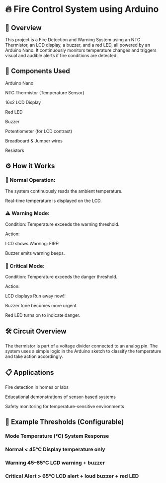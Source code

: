 # 🔥 Fire Control System using Arduino
## 📖 Overview
This project is a Fire Detection and Warning System using an NTC Thermistor, an LCD display, a buzzer, and a red LED, all powered by an Arduino Nano. It continuously monitors temperature changes and triggers visual and audible alerts if fire conditions are detected.

## 🧰 Components Used
Arduino Nano

NTC Thermistor (Temperature Sensor)

16x2 LCD Display

Red LED

Buzzer

Potentiometer (for LCD contrast)

Breadboard & Jumper wires

Resistors

## ⚙️ How it Works
### 🔸 Normal Operation:
The system continuously reads the ambient temperature.

Real-time temperature is displayed on the LCD.

### ⚠️ Warning Mode:
Condition: Temperature exceeds the warning threshold.

Action:

LCD shows Warning: FIRE!

Buzzer emits warning beeps.

### 🚨 Critical Mode:
Condition: Temperature exceeds the danger threshold.

Action:

LCD displays Run away now!!

Buzzer tone becomes more urgent.

Red LED turns on to indicate danger.

## 🛠️ Circuit Overview

The thermistor is part of a voltage divider connected to an analog pin. The system uses a simple logic in the Arduino sketch to classify the temperature and take action accordingly.

## 📋 Applications
Fire detection in homes or labs

Educational demonstrations of sensor-based systems

Safety monitoring for temperature-sensitive environments

## 🧪 Example Thresholds (Configurable)
### Mode	Temperature (°C)	System Response
### Normal	< 45°C	Display temperature only
### Warning	45–65°C	LCD warning + buzzer
### Critical Alert	> 65°C	LCD alert + loud buzzer + red LED


